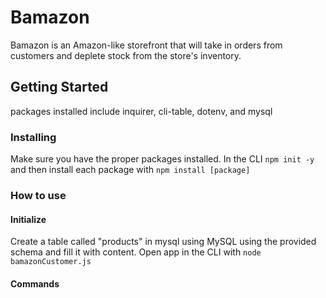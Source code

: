 # Bamazon
Bamazon is an Amazon-like storefront that will take in orders from customers and deplete stock from the store's inventory.

## Getting Started

packages installed include inquirer, cli-table, dotenv, and mysql

### Installing

Make sure you have the proper packages installed.
In the CLI `npm init -y` and then install each package with `npm install [package]`


### How to use
#### Initialize
Create a table called "products" in mysql using MySQL using the provided schema and fill it with content.
Open app in the CLI with `node bamazonCustomer.js`

#### Commands

